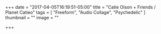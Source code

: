 +++
date = "2017-04-05T16:19:51-05:00"
title = "Catie Olson + Friends / Planet Catieo"
tags = [ "Freeform", "Audio Collage", "Psychedelic" ]
thumbnail = ""
image = ""

+++

